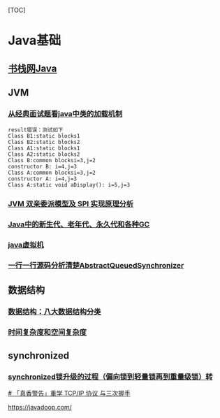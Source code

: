 [TOC]



# Java基础

## [书栈网Java](https://www.bookstack.cn/explore?cid=11&tab=popular)

##  **JVM**

### [从经典面试题看java中类的加载机制](https://blog.csdn.net/qq_16216221/article/details/71600535)

```
result错误：测试如下
Class B1:static blocks1
Class B2:static blocks2
Class A1:static blocks1
Class A2:static blocks2
Class B:common blocksi=3,j=2
constructor B: i=4,j=3
Class A:common blocksi=3,j=2
constructor A: i=4,j=3
Class A:static void aDisplay(): i=5,j=3
```

### [JVM 双亲委派模型及 SPI 实现原理分析](https://blog.csdn.net/remsqks/article/details/108586488)



### [Java中的新生代、老年代、永久代和各种GC](https://www.cnblogs.com/cuijj/p/10499621.html)



###  [java虚拟机](https://www.bookstack.cn/read/Interview-Notebook/notes-Java%20%E8%99%9A%E6%8B%9F%E6%9C%BA.md#Java%20%E5%A0%86)



### [一行一行源码分析清楚AbstractQueuedSynchronizer](https://javadoop.com/post/AbstractQueuedSynchronizer)

## 数据结构

### [数据结构：八大数据结构分类](https://blog.csdn.net/yeyazhishang/article/details/82353846)

### [时间复杂度和空间复杂度](https://segmentfault.com/a/1190000016168727)



## synchronized

### [synchronized锁升级的过程（偏向锁到轻量锁再到重量级锁）转](https://www.cnblogs.com/myseries/p/12213997.html)





[# 「真香警告」重学 TCP/IP 协议 与三次握手](https://juejin.cn/post/6844903826747555847#heading-5)





https://javadoop.com/